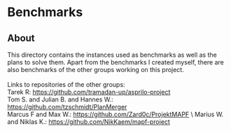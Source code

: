 #  Benchmarks

## About
This directory contains the instances used as benchmarks as well as the plans to solve them.
Apart from the benchmarks I created myself, there are also benchmarks of the other groups
working on this project. \
\
Links to repositories of the other groups: \
Tarek R: https://github.com/tramadan-up/asprilo-project \
Tom S. and Julian B. and Hannes W.: https://github.com/tzschmidt/PlanMerger \
Marcus F and Max W.: https://github.com/Zard0c/ProjektMAPF  \ 
Marius W. and Niklas K.: https://github.com/NikKaem/mapf-project
